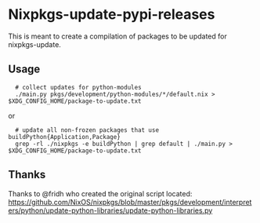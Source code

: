 # Nixpkgs-update-pypi-releases

This is meant to create a compilation of packages to be updated for nixpkgs-update.

## Usage

```
  # collect updates for python-modules
  ./main.py pkgs/development/python-modules/*/default.nix > $XDG_CONFIG_HOME/package-to-update.txt
```
or
```
  # update all non-frozen packages that use buildPython{Application,Package}
  grep -rl ./nixpkgs -e buildPython | grep default | ./main.py > $XDG_CONFIG_HOME/package-to-update.txt
```

## Thanks

Thanks to @fridh who created the original script located: https://github.com/NixOS/nixpkgs/blob/master/pkgs/development/interpreters/python/update-python-libraries/update-python-libraries.py

